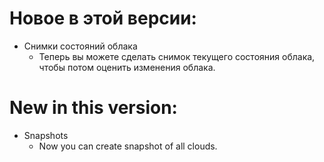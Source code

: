 # Новое в этой версии:
- Снимки состояний облака
  - Теперь вы можете сделать снимок текущего состояния облака, чтобы потом оценить изменения облака.

# New in this version:
- Snapshots
  - Now you can create snapshot of all clouds.

